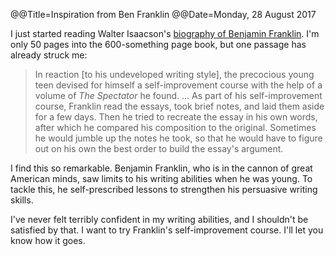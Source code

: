 @@Title=Inspiration from Ben Franklin
@@Date=Monday, 28 August 2017


I just started reading Walter Isaacson's [biography of Benjamin Franklin](https://www.amazon.com/Benjamin-Franklin-American-Walter-Isaacson/dp/074325807X). I'm only 50 pages into the 600-something page book, but one passage has already struck me:

> In reaction [to his undeveloped writing style], the precocious young teen devised for himself a self-improvement course with the help of a volume of *The Spectator* he found.
> ...
> As part of his self-improvement course, Franklin read the essays, took brief notes, and laid them aside for a few days. Then he tried to recreate the essay in his own words, after which he compared his composition to the original. Sometimes he would jumble up the notes he took, so that he would have to figure out on his own the best order to build the essay's argument.

I find this so remarkable. Benjamin Franklin, who is in the cannon of great American minds, saw limits to his writing abilities when he was young. To tackle this, he self-prescribed lessons to strengthen his persuasive writing skills. 

I've never felt terribly confident in my writing abilities, and I shouldn't be satisfied by that.  I want to try Franklin's self-improvement course. I'll let you know how it goes. 


 
 
 
 
 